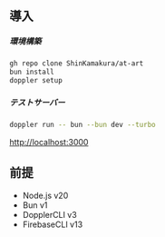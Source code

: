 ## 導入

##### 環境構築

```bash
gh repo clone ShinKamakura/at-art
bun install
doppler setup
```

##### テストサーバー

```bash
doppler run -- bun --bun dev --turbo
```

[http://localhost:3000](http://localhost:3000)

## 前提

- Node.js v20
- Bun v1
- DopplerCLI v3
- FirebaseCLI v13
